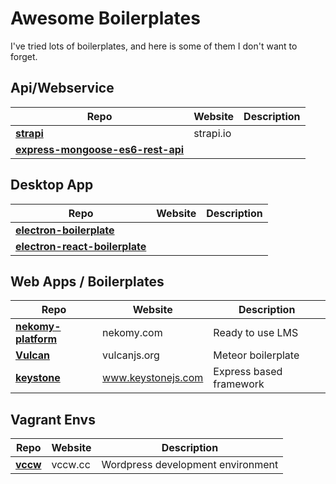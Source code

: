 # Awesome Boilerplates
I've tried lots of boilerplates, and here is some of them I don't want to forget.

## Api/Webservice
|Repo                                                                                              |Website  |Description|
|--------------------------------------------------------------------------------------------------|---------|-----------|
|**[strapi](https://github.com/strapi/strapi)**                                                    |strapi.io|           |
|**[express-mongoose-es6-rest-api](https://github.com/kunalkapadia/express-mongoose-es6-rest-api)**|         |           |

## Desktop App
|Repo                                                                                                      |Website|Description|
|----------------------------------------------------------------------------------------------------------|-------|-----------|
|**[electron-boilerplate](https://github.com/szwacz/electron-boilerplate)**                                |       |           |
|**[electron-react-boilerplate](https://github.com/electron-react-boilerplate/electron-react-boilerplate)**|       |           |

## Web Apps / Boilerplates
|Repo                                                            |Website           |Description            |
|----------------------------------------------------------------|------------------|-----------------------|
|**[nekomy-platform](https://github.com/nekomy/nekomy-platform)**|nekomy.com        |Ready to use LMS       |
|**[Vulcan](https://github.com/VulcanJS/Vulcan)**                |vulcanjs.org      |Meteor boilerplate     |
|**[keystone](https://github.com/keystonejs/keystone)**          |www.keystonejs.com|Express based framework|

## Vagrant Envs

|Repo                                         |Website|Description                      |
|---------------------------------------------|-------|---------------------------------|
|**[vccw](https://github.com/vccw-team/vccw)**|vccw.cc|Wordpress development environment|

